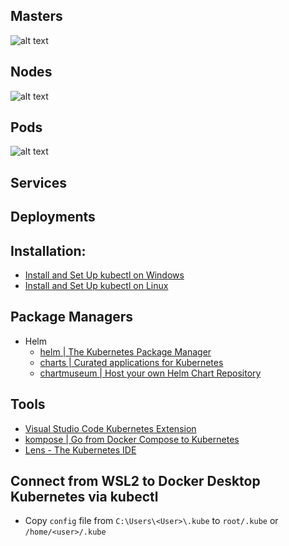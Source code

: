 
## Masters
![alt text](imgs/master.png)

## Nodes
![alt text](imgs/node.png)

## Pods
![alt text](imgs/pod.png)

## Services

## Deployments

## Installation:
- [Install and Set Up kubectl on Windows](https://kubernetes.io/docs/tasks/tools/install-kubectl-windows/)
- [Install and Set Up kubectl on Linux](https://kubernetes.io/docs/tasks/tools/install-kubectl-linux/)

## Package Managers
- Helm
  + [helm | The Kubernetes Package Manager](https://github.com/helm/helm)
  + [charts | Curated applications for Kubernetes](https://github.com/helm/charts)
  + [chartmuseum | Host your own Helm Chart Repository](https://github.com/helm/chartmuseum)

## Tools
- [Visual Studio Code Kubernetes Extension](https://marketplace.visualstudio.com/items?itemName=ms-kubernetes-tools.vscode-kubernetes-tools)
- [kompose | Go from Docker Compose to Kubernetes](https://github.com/kubernetes/kompose)
- [Lens - The Kubernetes IDE](https://github.com/lensapp/lens)

## Connect from WSL2 to Docker Desktop Kubernetes via kubectl
- Copy ```config``` file from ```C:\Users\<User>\.kube``` to ```root/.kube``` or ```/home/<user>/.kube```
